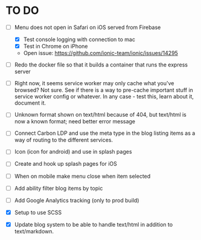 # TO DO

- [ ] Menu does not open in Safari on iOS served from Firebase
  - [X] Test console logging with connection to mac
  - [X] Test in Chrome on iPhone
  - Open issue: https://github.com/ionic-team/ionic/issues/14295

- [ ] Redo the docker file so that it builds a container that runs the express server
- [ ] Right now, it seems service worker may only cache what you've browsed? Not sure. See if there is a way 
to pre-cache important stuff in service worker config or whatever. In any case - test this, learn about it,
document it.
- [ ] Unknown format shown on text/html because of 404, but text/html is now a known format; need better error message
- [ ] Connect Carbon LDP and use the meta type in the blog listing items as a way of routing to the different services.
- [ ] Icon (icon for android) and use in splash pages
- [ ] Create and hook up splash pages for iOS
- [ ] When on mobile make menu close when item selected
- [ ] Add ability filter blog items by topic
- [ ] Add Google Analytics tracking (only to prod build)
- [X] Setup to use SCSS
- [X] Update blog system to be able to handle text/html in addition to text/markdown.

